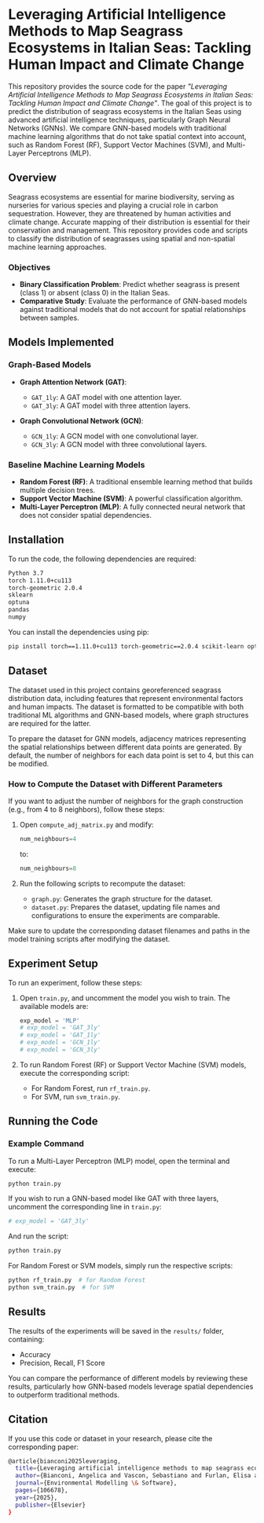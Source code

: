# Leveraging Artificial Intelligence Methods to Map Seagrass Ecosystems in Italian Seas: Tackling Human Impact and Climate Change

This repository provides the source code for the paper *"Leveraging Artificial Intelligence Methods to Map Seagrass Ecosystems in Italian Seas: Tackling Human Impact and Climate Change"*. The goal of this project is to predict the distribution of seagrass ecosystems in the Italian Seas using advanced artificial intelligence techniques, particularly Graph Neural Networks (GNNs). We compare GNN-based models with traditional machine learning algorithms that do not take spatial context into account, such as Random Forest (RF), Support Vector Machines (SVM), and Multi-Layer Perceptrons (MLP).

## Overview

Seagrass ecosystems are essential for marine biodiversity, serving as nurseries for various species and playing a crucial role in carbon sequestration. However, they are threatened by human activities and climate change. Accurate mapping of their distribution is essential for their conservation and management. This repository provides code and scripts to classify the distribution of seagrasses using spatial and non-spatial machine learning approaches.

### Objectives
- **Binary Classification Problem**: Predict whether seagrass is present (class 1) or absent (class 0) in the Italian Seas.
- **Comparative Study**: Evaluate the performance of GNN-based models against traditional models that do not account for spatial relationships between samples.

## Models Implemented

### Graph-Based Models 
- **Graph Attention Network (GAT)**:
  - `GAT_1ly`: A GAT model with one attention layer.
  - `GAT_3ly`: A GAT model with three attention layers.
  
- **Graph Convolutional Network (GCN)**:
  - `GCN_1ly`: A GCN model with one convolutional layer.
  - `GCN_3ly`: A GCN model with three convolutional layers.

### Baseline Machine Learning Models
- **Random Forest (RF)**: A traditional ensemble learning method that builds multiple decision trees.
- **Support Vector Machine (SVM)**: A powerful classification algorithm.
- **Multi-Layer Perceptron (MLP)**: A fully connected neural network that does not consider spatial dependencies.

## Installation

To run the code, the following dependencies are required:

```bash
Python 3.7
torch 1.11.0+cu113
torch-geometric 2.0.4
sklearn
optuna
pandas
numpy
```
You can install the dependencies using pip:

```bash
pip install torch==1.11.0+cu113 torch-geometric==2.0.4 scikit-learn optuna pandas numpy
```
## Dataset

The dataset used in this project contains georeferenced seagrass distribution data, including features that represent environmental factors and human impacts. The dataset is formatted to be compatible with both traditional ML algorithms and GNN-based models, where graph structures are required for the latter.

To prepare the dataset for GNN models, adjacency matrices representing the spatial relationships between different data points are generated. By default, the number of neighbors for each data point is set to 4, but this can be modified.

### How to Compute the Dataset with Different Parameters

If you want to adjust the number of neighbors for the graph construction (e.g., from 4 to 8 neighbors), follow these steps:

1. Open `compute_adj_matrix.py` and modify:

   ```python
   num_neighbours=4
   ```
   to:

   ```python
   num_neighbours=8
   ```
2. Run the following scripts to recompute the dataset:

    - `graph.py`: Generates the graph structure for the dataset.
    - `dataset.py`: Prepares the dataset, updating file names and configurations to ensure the experiments are comparable.

Make sure to update the corresponding dataset filenames and paths in the model training scripts after modifying the dataset.

## Experiment Setup

To run an experiment, follow these steps:

1. Open `train.py`, and uncomment the model you wish to train. The available models are:

   ```python
   exp_model = 'MLP'
   # exp_model = 'GAT_3ly'
   # exp_model = 'GAT_1ly'
   # exp_model = 'GCN_1ly'
   # exp_model = 'GCN_3ly'
   ```
2. To run Random Forest (RF) or Support Vector Machine (SVM) models, execute the corresponding script:

    - For Random Forest, run `rf_train.py`.
    - For SVM, run `svm_train.py`.

## Running the Code

### Example Command

To run a Multi-Layer Perceptron (MLP) model, open the terminal and execute:

```bash
python train.py
```
If you wish to run a GNN-based model like GAT with three layers, uncomment the corresponding line in `train.py`:

```python
# exp_model = 'GAT_3ly'
```
And run the script:

```bash
python train.py
```
For Random Forest or SVM models, simply run the respective scripts:

```bash
python rf_train.py  # for Random Forest
python svm_train.py  # for SVM
```
## Results

The results of the experiments will be saved in the `results/` folder, containing:

- Accuracy
- Precision, Recall, F1 Score

You can compare the performance of different models by reviewing these results, particularly how GNN-based models leverage spatial dependencies to outperform traditional methods.

## Citation

If you use this code or dataset in your research, please cite the corresponding paper:
```bash
@article{bianconi2025leveraging,
  title={Leveraging artificial intelligence methods to map seagrass ecosystems in Italian Seas: Tackling human impact and climate change},
  author={Bianconi, Angelica and Vascon, Sebastiano and Furlan, Elisa and Critto, Andrea},
  journal={Environmental Modelling \& Software},
  pages={106678},
  year={2025},
  publisher={Elsevier}
}
```










